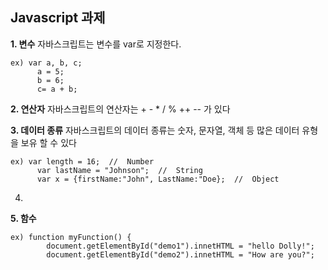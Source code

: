 ## Javascript 과제

**1. 변수**
자바스크립트는 변수를 var로 지정한다.

    ex) var a, b, c;
    	  a = 5;
    	  b = 6;
    	  c= a + b;

**2.  연산자**
자바스크립트의 연산자는 + - * / % ++ -- 가 있다

**3.  데이터 종류**
자바스크립트의 데이터 종류는 숫자, 문자열, 객체 등 많은 데이터 유형을 보유 할  수 있다

    ex) var length = 16;  //  Number
    	  var lastName = "Johnson";  //  String
    	  var x = {firstName:"John", LastName:"Doe};  //  Object

4. 

**5. 함수**

    ex) function myFunction() {
    		document.getElementById("demo1").innetHTML = "hello Dolly!";
    		document.getElementById("demo2").innetHTML = "How are you?";




<!--stackedit_data:
eyJoaXN0b3J5IjpbNTI2OTI2MjkwLDE4Mzg0MzQwNDcsLTE1OT
I3OTE2NjgsLTE3Nzk5NzA4NDQsLTkxODk2MjA1NF19
-->